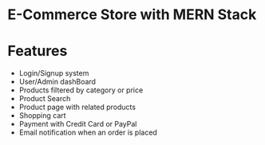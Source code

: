 # E-Commerce Store with MERN Stack


# Features

<ul>
<li>Login/Signup system</li>
<li>User/Admin dashBoard</li>
<li>Products filtered by category or price</li>
<li>Product Search</li>
<li>Product page with related products</li>
<li>Shopping cart</li>
<li>Payment with Credit Card or PayPal</li>
<li>Email notification when an order is placed</li>
</ul>

